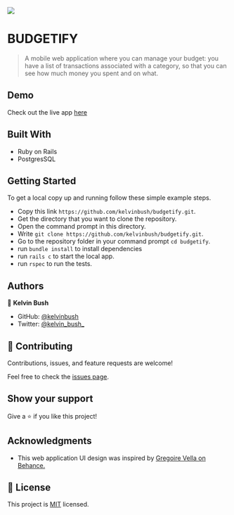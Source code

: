 ![](https://img.shields.io/badge/Microverse-blueviolet)

# BUDGETIFY

> A mobile web application where you can manage your budget: you have a list of transactions associated with a category,
> so that you can see how much money you spent and on what.

## Demo

Check out the live app [here](https://warm-sea-61252.herokuapp.com/)

## Built With

- Ruby on Rails
- PostgresSQL

## Getting Started

To get a local copy up and running follow these simple example steps.

- Copy this link `https://github.com/kelvinbush/budgetify.git`.
- Get the directory that you want to clone the repository.
- Open the command prompt in this directory.
- Write `git clone https://github.com/kelvinbush/budgetify.git`.
- Go to the repository folder in your command prompt `cd budgetify`.
- run `bundle install` to install dependencies
- run `rails c` to start the local app.
- run `rspec` to run the tests.

## Authors

👤 **Kelvin Bush**

- GitHub: [@kelvinbush](https://github.com/kelvinbush)
- Twitter: [@kelvin_bush_](https://twitter.com/kelvin_bush_)

## 🤝 Contributing

Contributions, issues, and feature requests are welcome!

Feel free to check the [issues page](../../issues/).

## Show your support

Give a ⭐️ if you like this project!

## Acknowledgments

- This web application UI design was inspired by [Gregoire Vella on Behance.](https://www.behance.net/gregoirevella)

## 📝 License

This project is [MIT](./MIT.md) licensed.
